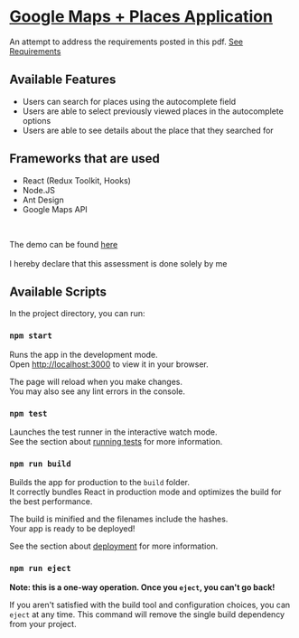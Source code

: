 # [Google Maps + Places Application](https://terence-google-maps-demo.netlify.app/)

An attempt to address the requirements posted in this pdf.
[See Requirements](https://drive.google.com/file/d/1IHSvdmg4vjMNcpm_Uu86Rp4MX2ZOmx9u/view?usp=sharing)

## Available Features

- Users can search for places using the autocomplete field
- Users are able to select previously viewed places in the autocomplete options
- Users are able to see details about the place that they searched for

## Frameworks that are used

- React (Redux Toolkit, Hooks)
- Node.JS
- Ant Design
- Google Maps API

&nbsp;

The demo can be found [here](https://terence-google-maps-demo.netlify.app/)
\
&nbsp;
\
I hereby declare that this assessment is done solely by me

## Available Scripts

In the project directory, you can run:

### `npm start`

Runs the app in the development mode.\
Open [http://localhost:3000](http://localhost:3000) to view it in your browser.

The page will reload when you make changes.\
You may also see any lint errors in the console.

### `npm test`

Launches the test runner in the interactive watch mode.\
See the section about [running tests](https://facebook.github.io/create-react-app/docs/running-tests) for more information.

### `npm run build`

Builds the app for production to the `build` folder.\
It correctly bundles React in production mode and optimizes the build for the best performance.

The build is minified and the filenames include the hashes.\
Your app is ready to be deployed!

See the section about [deployment](https://facebook.github.io/create-react-app/docs/deployment) for more information.

### `npm run eject`

**Note: this is a one-way operation. Once you `eject`, you can't go back!**

If you aren't satisfied with the build tool and configuration choices, you can `eject` at any time. This command will remove the single build dependency from your project.
